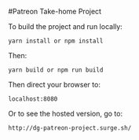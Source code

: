 #Patreon Take-home Project

To build the project and run locally:

`yarn install or npm install`

Then:

`yarn build or npm run build`

Then direct your browser to:

`localhost:8080`

Or to see the hosted version, go to:

`http://dg-patreon-project.surge.sh/`